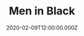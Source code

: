 ---
title: "Men in Black"
year: 1997
date: 2020-02-09T12:00:00.000Z
permalink: /almanac/movies/2020-02-09-men-in-black/index.html
rating: 3
tmdbid: 607
---